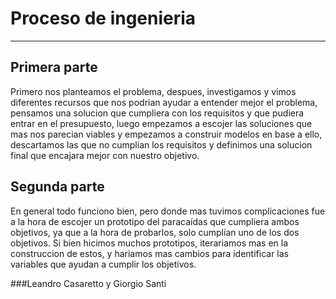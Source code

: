 # Proceso de ingenieria
------------------------------
## Primera parte
Primero nos planteamos el problema, despues, investigamos y vimos diferentes recursos que nos podrian ayudar a entender mejor el problema, pensamos una solucion que cumpliera con los requisitos y que pudiera entrar en el presupuesto, luego empezamos a escojer las soluciones que mas nos parecian viables y empezamos a construir modelos en base a ello, descartamos las que no cumplian los requisitos y definimos una solucion final que encajara mejor con nuestro objetivo.
## Segunda parte
En general todo funciono bien, pero donde mas tuvimos complicaciones fue a la hora de escojer un prototipo del paracaídas que cumpliera ambos objetivos, ya que a la hora de probarlos, solo cumplían uno de los dos objetivos. Si bien hicimos muchos prototipos, iterariamos mas en la construccion de estos, y hariamos mas cambios para identificar las variables que ayudan a cumplir los objetivos.


###Leandro Casaretto y Giorgio Santi
